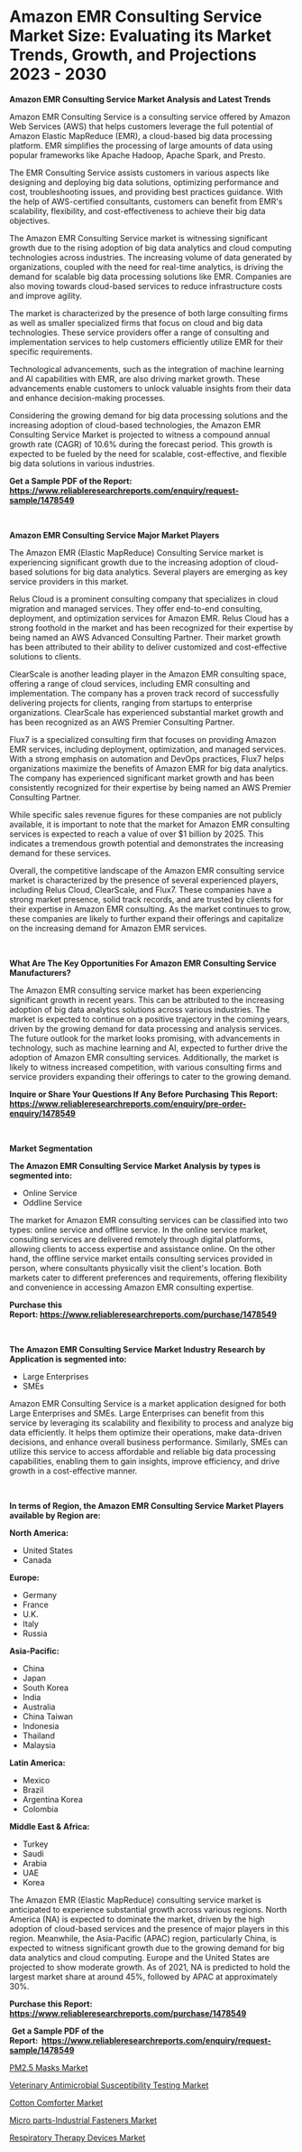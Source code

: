 <p><h1>Amazon EMR Consulting Service Market Size: Evaluating its Market Trends, Growth, and Projections 2023 - 2030</h1></p><p><strong>Amazon EMR Consulting Service Market Analysis and Latest Trends</strong></p>
<p><p>Amazon EMR Consulting Service is a consulting service offered by Amazon Web Services (AWS) that helps customers leverage the full potential of Amazon Elastic MapReduce (EMR), a cloud-based big data processing platform. EMR simplifies the processing of large amounts of data using popular frameworks like Apache Hadoop, Apache Spark, and Presto.</p><p>The EMR Consulting Service assists customers in various aspects like designing and deploying big data solutions, optimizing performance and cost, troubleshooting issues, and providing best practices guidance. With the help of AWS-certified consultants, customers can benefit from EMR's scalability, flexibility, and cost-effectiveness to achieve their big data objectives.</p><p>The Amazon EMR Consulting Service market is witnessing significant growth due to the rising adoption of big data analytics and cloud computing technologies across industries. The increasing volume of data generated by organizations, coupled with the need for real-time analytics, is driving the demand for scalable big data processing solutions like EMR. Companies are also moving towards cloud-based services to reduce infrastructure costs and improve agility.</p><p>The market is characterized by the presence of both large consulting firms as well as smaller specialized firms that focus on cloud and big data technologies. These service providers offer a range of consulting and implementation services to help customers efficiently utilize EMR for their specific requirements.</p><p>Technological advancements, such as the integration of machine learning and AI capabilities with EMR, are also driving market growth. These advancements enable customers to unlock valuable insights from their data and enhance decision-making processes.</p><p>Considering the growing demand for big data processing solutions and the increasing adoption of cloud-based technologies, the Amazon EMR Consulting Service Market is projected to witness a compound annual growth rate (CAGR) of 10.6% during the forecast period. This growth is expected to be fueled by the need for scalable, cost-effective, and flexible big data solutions in various industries.</p></p>
<p><strong>Get a Sample PDF of the Report:&nbsp; <a href="https://www.reliableresearchreports.com/enquiry/request-sample/1478549">https://www.reliableresearchreports.com/enquiry/request-sample/1478549</a></strong></p>
<p>&nbsp;</p>
<p><strong>Amazon EMR Consulting Service Major Market Players</strong></p>
<p><p>The Amazon EMR (Elastic MapReduce) Consulting Service market is experiencing significant growth due to the increasing adoption of cloud-based solutions for big data analytics. Several players are emerging as key service providers in this market. </p><p>Relus Cloud is a prominent consulting company that specializes in cloud migration and managed services. They offer end-to-end consulting, deployment, and optimization services for Amazon EMR. Relus Cloud has a strong foothold in the market and has been recognized for their expertise by being named an AWS Advanced Consulting Partner. Their market growth has been attributed to their ability to deliver customized and cost-effective solutions to clients.</p><p>ClearScale is another leading player in the Amazon EMR consulting space, offering a range of cloud services, including EMR consulting and implementation. The company has a proven track record of successfully delivering projects for clients, ranging from startups to enterprise organizations. ClearScale has experienced substantial market growth and has been recognized as an AWS Premier Consulting Partner.</p><p>Flux7 is a specialized consulting firm that focuses on providing Amazon EMR services, including deployment, optimization, and managed services. With a strong emphasis on automation and DevOps practices, Flux7 helps organizations maximize the benefits of Amazon EMR for big data analytics. The company has experienced significant market growth and has been consistently recognized for their expertise by being named an AWS Premier Consulting Partner.</p><p>While specific sales revenue figures for these companies are not publicly available, it is important to note that the market for Amazon EMR consulting services is expected to reach a value of over $1 billion by 2025. This indicates a tremendous growth potential and demonstrates the increasing demand for these services.</p><p>Overall, the competitive landscape of the Amazon EMR consulting service market is characterized by the presence of several experienced players, including Relus Cloud, ClearScale, and Flux7. These companies have a strong market presence, solid track records, and are trusted by clients for their expertise in Amazon EMR consulting. As the market continues to grow, these companies are likely to further expand their offerings and capitalize on the increasing demand for Amazon EMR services.</p></p>
<p>&nbsp;</p>
<p><strong>What Are The Key Opportunities For Amazon EMR Consulting Service Manufacturers?</strong></p>
<p><p>The Amazon EMR consulting service market has been experiencing significant growth in recent years. This can be attributed to the increasing adoption of big data analytics solutions across various industries. The market is expected to continue on a positive trajectory in the coming years, driven by the growing demand for data processing and analysis services. The future outlook for the market looks promising, with advancements in technology, such as machine learning and AI, expected to further drive the adoption of Amazon EMR consulting services. Additionally, the market is likely to witness increased competition, with various consulting firms and service providers expanding their offerings to cater to the growing demand.</p></p>
<p><strong>Inquire or Share Your Questions If Any Before Purchasing This Report: <a href="https://www.reliableresearchreports.com/enquiry/pre-order-enquiry/1478549">https://www.reliableresearchreports.com/enquiry/pre-order-enquiry/1478549</a></strong></p>
<p>&nbsp;</p>
<p><strong>Market Segmentation</strong></p>
<p><strong>The Amazon EMR Consulting Service Market Analysis by types is segmented into:</strong></p>
<p><ul><li>Online Service</li><li>Oddline Service</li></ul></p>
<p><p>The market for Amazon EMR consulting services can be classified into two types: online service and offline service. In the online service market, consulting services are delivered remotely through digital platforms, allowing clients to access expertise and assistance online. On the other hand, the offline service market entails consulting services provided in person, where consultants physically visit the client's location. Both markets cater to different preferences and requirements, offering flexibility and convenience in accessing Amazon EMR consulting expertise.</p></p>
<p><strong>Purchase this Report:&nbsp;<a href="https://www.reliableresearchreports.com/purchase/1478549">https://www.reliableresearchreports.com/purchase/1478549</a></strong></p>
<p>&nbsp;</p>
<p><strong>The Amazon EMR Consulting Service Market Industry Research by Application is segmented into:</strong></p>
<p><ul><li>Large Enterprises</li><li>SMEs</li></ul></p>
<p><p>Amazon EMR Consulting Service is a market application designed for both Large Enterprises and SMEs. Large Enterprises can benefit from this service by leveraging its scalability and flexibility to process and analyze big data efficiently. It helps them optimize their operations, make data-driven decisions, and enhance overall business performance. Similarly, SMEs can utilize this service to access affordable and reliable big data processing capabilities, enabling them to gain insights, improve efficiency, and drive growth in a cost-effective manner.</p></p>
<p>&nbsp;</p>
<p><strong>In terms of Region, the Amazon EMR Consulting Service Market Players available by Region are:</strong></p>
<p>
    <p> <strong> North America: </strong>
        <ul>
            <li>United States</li>
            <li>Canada</li>
        </ul>
        </p> 
    <p> <strong> Europe: </strong>
        <ul>
            <li>Germany</li>
            <li>France</li>
            <li>U.K.</li>
            <li>Italy</li>
            <li>Russia</li>
        </ul>
        </p> 
    <p> <strong> Asia-Pacific: </strong>
        <ul>
            <li>China</li>
            <li>Japan</li>
            <li>South Korea</li>
            <li>India</li>
            <li>Australia</li>
            <li>China Taiwan</li>
            <li>Indonesia</li>
            <li>Thailand</li>
            <li>Malaysia</li>
        </ul>
        </p> 
    <p> <strong> Latin America: </strong>
        <ul>
            <li>Mexico</li>
            <li>Brazil</li>
            <li>Argentina Korea</li>
            <li>Colombia</li>
        </ul>
        </p> 
    <p> <strong> Middle East & Africa: </strong>
        <ul>
            <li>Turkey</li>
            <li>Saudi</li>
            <li>Arabia</li>
            <li>UAE</li>
            <li>Korea</li>
        </ul>
    </p>
    </p>
<p><p>The Amazon EMR (Elastic MapReduce) consulting service market is anticipated to experience substantial growth across various regions. North America (NA) is expected to dominate the market, driven by the high adoption of cloud-based services and the presence of major players in this region. Meanwhile, the Asia-Pacific (APAC) region, particularly China, is expected to witness significant growth due to the growing demand for big data analytics and cloud computing. Europe and the United States are projected to show moderate growth. As of 2021, NA is predicted to hold the largest market share at around 45%, followed by APAC at approximately 30%.</p></p>
<p><strong>Purchase this Report: <a href="https://www.reliableresearchreports.com/purchase/1478549">https://www.reliableresearchreports.com/purchase/1478549</a></strong></p>
<p>&nbsp;<strong>Get a Sample PDF of the Report:&nbsp;&nbsp;<a href="https://www.reliableresearchreports.com/enquiry/request-sample/1478549">https://www.reliableresearchreports.com/enquiry/request-sample/1478549</a></strong></p>
<p><strong></strong></p>
<p><p><a href="https://www.linkedin.com/pulse/pm25-masks-market-research-report-unlocks-analysis-financial/">PM2.5 Masks Market</a></p><p><a href="https://medium.com/@poem.snap.phase/veterinary-antimicrobial-susceptibility-testing-market-size-cagr-trends-2024-2030-493cb8e459a8">Veterinary Antimicrobial Susceptibility Testing Market</a></p><p><a href="https://medium.com/@markuspagac2023/cotton-comforter-market-size-growth-forecast-2023-2030-7874685f7760">Cotton Comforter Market</a></p><p><a href="https://www.linkedin.com/pulse/micro-parts-industrial-fasteners-market-size-growth-forecast/">Micro parts-Industrial Fasteners Market</a></p><p><a href="https://www.linkedin.com/pulse/respiratory-therapy-devices-market-size-2023-2030-global/">Respiratory Therapy Devices Market</a></p></p>